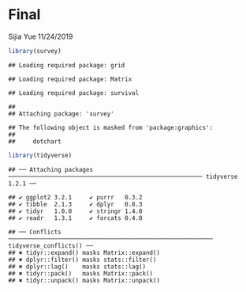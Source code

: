Final
================
Sijia Yue
11/24/2019

``` r
library(survey)
```

    ## Loading required package: grid

    ## Loading required package: Matrix

    ## Loading required package: survival

    ## 
    ## Attaching package: 'survey'

    ## The following object is masked from 'package:graphics':
    ## 
    ##     dotchart

``` r
library(tidyverse)
```

    ## ── Attaching packages ─────────────────────────────────────────────────────── tidyverse 1.2.1 ──

    ## ✔ ggplot2 3.2.1     ✔ purrr   0.3.2
    ## ✔ tibble  2.1.3     ✔ dplyr   0.8.3
    ## ✔ tidyr   1.0.0     ✔ stringr 1.4.0
    ## ✔ readr   1.3.1     ✔ forcats 0.4.0

    ## ── Conflicts ────────────────────────────────────────────────────────── tidyverse_conflicts() ──
    ## ✖ tidyr::expand() masks Matrix::expand()
    ## ✖ dplyr::filter() masks stats::filter()
    ## ✖ dplyr::lag()    masks stats::lag()
    ## ✖ tidyr::pack()   masks Matrix::pack()
    ## ✖ tidyr::unpack() masks Matrix::unpack()
